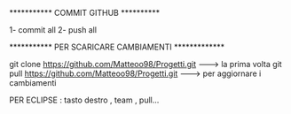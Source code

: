 *********** COMMIT GITHUB **********

1- commit all
2- push all

*********** PER SCARICARE CAMBIAMENTI *************

git clone https://github.com/Matteoo98/Progetti.git ---> la prima volta
git pull https://github.com/Matteoo98/Progetti.git  ---> per aggiornare i cambiamenti

PER ECLIPSE :
tasto destro , team , pull... 